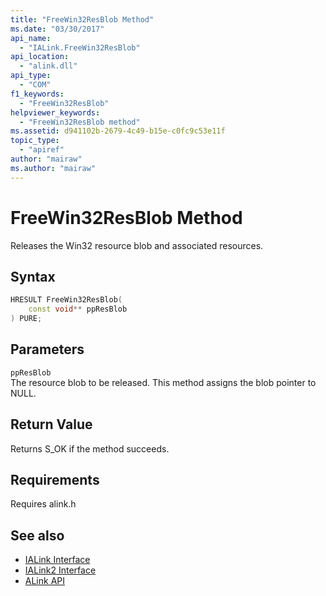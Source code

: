 ```yaml
---
title: "FreeWin32ResBlob Method"
ms.date: "03/30/2017"
api_name: 
  - "IALink.FreeWin32ResBlob"
api_location: 
  - "alink.dll"
api_type: 
  - "COM"
f1_keywords: 
  - "FreeWin32ResBlob"
helpviewer_keywords: 
  - "FreeWin32ResBlob method"
ms.assetid: d941102b-2679-4c49-b15e-c0fc9c53e11f
topic_type: 
  - "apiref"
author: "mairaw"
ms.author: "mairaw"
---
```

# FreeWin32ResBlob Method
Releases the Win32 resource blob and associated resources.  
  
## Syntax  
  
```cpp  
HRESULT FreeWin32ResBlob(  
    const void** ppResBlob  
) PURE;  
```  
  
## Parameters  
 `ppResBlob`  
 The resource blob to be released. This method assigns the blob pointer to NULL.  
  
## Return Value  
 Returns S_OK if the method succeeds.  
  
## Requirements  
 Requires alink.h  
  
## See also

- [IALink Interface](../../../../docs/framework/unmanaged-api/alink/ialink-interface.md)
- [IALink2 Interface](../../../../docs/framework/unmanaged-api/alink/ialink2-interface.md)
- [ALink API](../../../../docs/framework/unmanaged-api/alink/index.md)
